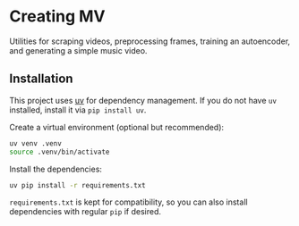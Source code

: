 # Creating MV

Utilities for scraping videos, preprocessing frames, training an autoencoder, and generating a simple music video.

## Installation

This project uses [uv](https://github.com/astral-sh/uv) for dependency management. If you do not have `uv` installed, install it via `pip install uv`.

Create a virtual environment (optional but recommended):

```bash
uv venv .venv
source .venv/bin/activate
```

Install the dependencies:

```bash
uv pip install -r requirements.txt
```

`requirements.txt` is kept for compatibility, so you can also install dependencies with regular `pip` if desired.

